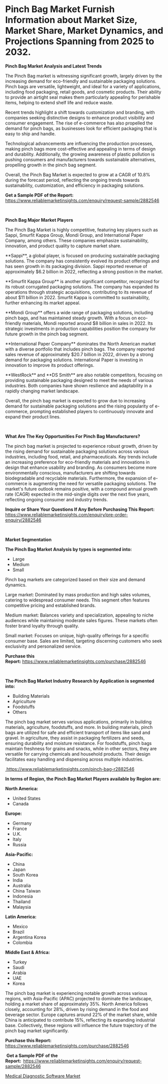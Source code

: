 <p><h1>Pinch Bag Market Furnish Information about Market Size, Market Share, Market Dynamics, and Projections Spanning from 2025 to 2032.</h1></p><p><strong>Pinch Bag Market Analysis and Latest Trends</strong></p>
<p><p>The Pinch Bag market is witnessing significant growth, largely driven by the increasing demand for eco-friendly and sustainable packaging solutions. Pinch bags are versatile, lightweight, and ideal for a variety of applications, including food packaging, retail goods, and cosmetic products. Their ability to provide an airtight seal makes them particularly appealing for perishable items, helping to extend shelf life and reduce waste.</p><p>Recent trends highlight a shift towards customization and branding, with companies seeking distinctive designs to enhance product visibility and consumer engagement. The rise of e-commerce has also propelled the demand for pinch bags, as businesses look for efficient packaging that is easy to ship and handle.</p><p>Technological advancements are influencing the production processes, making pinch bags more cost-effective and appealing in terms of design and durability. Additionally, the growing awareness of plastic pollution is pushing consumers and manufacturers towards sustainable alternatives, propelling growth in the pinch bag segment.</p><p>Overall, the Pinch Bag Market is expected to grow at a CAGR of 10.8% during the forecast period, reflecting the ongoing trends towards sustainability, customization, and efficiency in packaging solutions.</p></p>
<p><strong>Get a Sample PDF of the Report:&nbsp;</strong> <a href="https://www.reliablemarketinsights.com/enquiry/request-sample/2882546?utm_campaign=3015&utm_medium=2&utm_source=Github&utm_content=ia&utm_term=13032025&utm_id=pinch-bag">https://www.reliablemarketinsights.com/enquiry/request-sample/2882546</a></p>
<p>&nbsp;</p>
<p><strong>Pinch Bag Major Market Players</strong></p>
<p><p>The Pinch Bag Market is highly competitive, featuring key players such as Sappi, Smurfit Kappa Group, Mondi Group, and International Paper Company, among others. These companies emphasize sustainability, innovation, and product quality to capture market share.</p><p>**Sappi**, a global player, is focused on producing sustainable packaging solutions. The company has consistently evolved its product offerings and has seen growth in its packaging division. Sappi reported revenue of approximately $6.2 billion in 2022, reflecting a strong position in the market.</p><p>**Smurfit Kappa Group** is another significant competitor, recognized for its robust corrugated packaging solutions. The company has expanded its operations through strategic acquisitions, contributing to its revenue of about $11 billion in 2022. Smurfit Kappa is committed to sustainability, further enhancing its market appeal.</p><p>**Mondi Group** offers a wide range of packaging solutions, including pinch bags, and has maintained steady growth. With a focus on eco-friendly materials, Mondi reported around $8 billion in sales in 2022. Its strategic investments in production capabilities position the company for future growth in the pinch bag segment.</p><p>**International Paper Company** dominates the North American market with a diverse portfolio that includes pinch bags. The company reported sales revenue of approximately $20.7 billion in 2022, driven by a strong demand for packaging solutions. International Paper is investing in innovation to improve its product offerings.</p><p>**WestRock** and **DS Smith** are also notable competitors, focusing on providing sustainable packaging designed to meet the needs of various industries. Both companies have shown resilience and adaptability in a rapidly changing market landscape.</p><p>Overall, the pinch bag market is expected to grow due to increasing demand for sustainable packaging solutions and the rising popularity of e-commerce, prompting established players to continuously innovate and expand their product lines.</p></p>
<p>&nbsp;</p>
<p><strong>What Are The Key Opportunities For Pinch Bag Manufacturers?</strong></p>
<p><p>The pinch bag market is projected to experience robust growth, driven by the rising demand for sustainable packaging solutions across various industries, including food, retail, and pharmaceuticals. Key trends include an increasing preference for eco-friendly materials and innovations in design that enhance usability and branding. As consumers become more environmentally conscious, manufacturers are shifting towards biodegradable and recyclable materials. Furthermore, the expansion of e-commerce is augmenting the need for versatile packaging solutions. The market's future outlook remains positive, with a compound annual growth rate (CAGR) expected in the mid-single digits over the next five years, reflecting ongoing consumer and industry trends.</p></p>
<p><strong>Inquire or Share Your Questions If Any Before Purchasing This Report:</strong> <a href="https://www.reliablemarketinsights.com/enquiry/pre-order-enquiry/2882546?utm_campaign=3015&utm_medium=2&utm_source=Github&utm_content=ia&utm_term=13032025&utm_id=pinch-bag">https://www.reliablemarketinsights.com/enquiry/pre-order-enquiry/2882546</a></p>
<p>&nbsp;</p>
<p><strong>Market Segmentation</strong></p>
<p><strong>The Pinch Bag Market Analysis by types is segmented into:</strong></p>
<p><ul><li>Large</li><li>Medium</li><li>Small</li></ul></p>
<p><p>Pinch bag markets are categorized based on their size and demand dynamics. </p><p>Large market: Dominated by mass production and high sales volumes, catering to widespread consumer needs. This segment often features competitive pricing and established brands.</p><p>Medium market: Balances variety and specialization, appealing to niche audiences while maintaining moderate sales figures. These markets often foster brand loyalty through quality.</p><p>Small market: Focuses on unique, high-quality offerings for a specific consumer base. Sales are limited, targeting discerning customers who seek exclusivity and personalized service.</p></p>
<p><strong>Purchase this Report:&nbsp;</strong><a href="https://www.reliablemarketinsights.com/purchase/2882546?utm_campaign=3015&utm_medium=2&utm_source=Github&utm_content=ia&utm_term=13032025&utm_id=pinch-bag">https://www.reliablemarketinsights.com/purchase/2882546</a></p>
<p>&nbsp;</p>
<p><strong>The Pinch Bag Market Industry Research by Application is segmented into:</strong></p>
<p><ul><li>Building Materials</li><li>Agriculture</li><li>Foodstuffs</li><li>Others</li></ul></p>
<p><p>The pinch bag market serves various applications, primarily in building materials, agriculture, foodstuffs, and more. In building materials, pinch bags are utilized for safe and efficient transport of items like sand and gravel. In agriculture, they assist in packaging fertilizers and seeds, ensuring durability and moisture resistance. For foodstuffs, pinch bags maintain freshness for grains and snacks, while in other sectors, they are versatile for carrying chemicals and household products. Their design facilitates easy handling and dispensing across multiple industries.</p></p>
<p><a href="https://www.reliablemarketinsights.com/pinch-bag-r2882546?utm_campaign=3015&utm_medium=2&utm_source=Github&utm_content=ia&utm_term=13032025&utm_id=pinch-bag">&nbsp;https://www.reliablemarketinsights.com/pinch-bag-r2882546</a></p>
<p><strong>In terms of Region, the Pinch Bag Market Players available by Region are:</strong></p>
<p>
    <p> <strong> North America: </strong>
        <ul>
            <li>United States</li>
            <li>Canada</li>
        </ul>
        </p> 
    <p> <strong> Europe: </strong>
        <ul>
            <li>Germany</li>
            <li>France</li>
            <li>U.K.</li>
            <li>Italy</li>
            <li>Russia</li>
        </ul>
        </p> 
    <p> <strong> Asia-Pacific: </strong>
        <ul>
            <li>China</li>
            <li>Japan</li>
            <li>South Korea</li>
            <li>India</li>
            <li>Australia</li>
            <li>China Taiwan</li>
            <li>Indonesia</li>
            <li>Thailand</li>
            <li>Malaysia</li>
        </ul>
        </p> 
    <p> <strong> Latin America: </strong>
        <ul>
            <li>Mexico</li>
            <li>Brazil</li>
            <li>Argentina Korea</li>
            <li>Colombia</li>
        </ul>
        </p> 
    <p> <strong> Middle East & Africa: </strong>
        <ul>
            <li>Turkey</li>
            <li>Saudi</li>
            <li>Arabia</li>
            <li>UAE</li>
            <li>Korea</li>
        </ul>
    </p>
    </p>
<p><p>The pinch bag market is experiencing notable growth across various regions, with Asia-Pacific (APAC) projected to dominate the landscape, holding a market share of approximately 35%. North America follows closely, accounting for 28%, driven by rising demand in the food and beverage sector. Europe captures around 22% of the market share, while China is anticipated to contribute 15%, reflecting its expanding industrial base. Collectively, these regions will influence the future trajectory of the pinch bag market significantly.</p></p>
<p><strong>Purchase this Report: </strong><a href="https://www.reliablemarketinsights.com/purchase/2882546?utm_campaign=3015&utm_medium=2&utm_source=Github&utm_content=ia&utm_term=13032025&utm_id=pinch-bag">https://www.reliablemarketinsights.com/purchase/2882546</a></p>
<p>&nbsp;<strong>Get a Sample PDF of the Report:&nbsp;&nbsp;</strong><a href="https://www.reliablemarketinsights.com/enquiry/request-sample/2882546?utm_campaign=3015&utm_medium=2&utm_source=Github&utm_content=ia&utm_term=13032025&utm_id=pinch-bag">https://www.reliablemarketinsights.com/enquiry/request-sample/2882546</a></p>
<p><strong></strong></p>
<p><p><a href="https://github.com/klaassenmackenzie6/Market-Research-Report-List-1/blob/main/medical-diagnostic-software-market.md?utm_campaign=3015&utm_medium=2&utm_source=Github&utm_content=ia&utm_term=13032025&utm_id=pinch-bag">Medical Diagnostic Software Market</a></p></p>